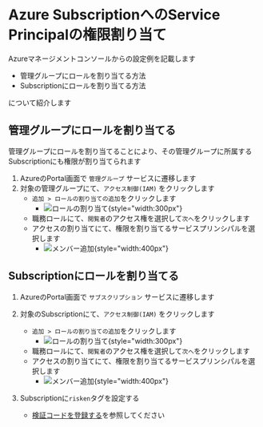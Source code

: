 # Azure SubscriptionへのService Principalの権限割り当て

Azureマネージメントコンソールからの設定例を記載します  

- 管理グループにロールを割り当てる方法
- Subscriptionにロールを割り当てる方法

について紹介します

## 管理グループにロールを割り当てる
管理グループにロールを割り当てることにより、その管理グループに所属するSubscriptionにも権限が割り当てられます

1. AzureのPortal画面で `管理グループ` サービスに遷移します
2. 対象の管理グループにて、`アクセス制御(IAM)` をクリックします
    - `追加 > ロールの割り当ての追加`をクリックします
        - ![ロールの割り当て](/img/azure/management_group_role.png){style="width:300px"}
    - 職務ロールにて、`閲覧者`のアクセス権を選択して`次へ`をクリックします
    - アクセスの割り当てにて、権限を割り当てるサービスプリンシパルを選択します
        - ![メンバー追加](/img/azure/role_allocation.png){style="width:400px"}

## Subscriptionにロールを割り当てる
1. AzureのPortal画面で `サブスクリプション` サービスに遷移します
2. 対象のSubscriptionにて、`アクセス制御(IAM)` をクリックします
    - `追加 > ロールの割り当ての追加`をクリックします
        - ![ロールの割り当て](/img/azure/subscription_role.png){style="width:300px"}
    - 職務ロールにて、`閲覧者`のアクセス権を選択して`次へ`をクリックします
    - アクセスの割り当てにて、権限を割り当てるサービスプリンシパルを選択します
        - ![メンバー追加](/img/azure/role_allocation.png){style="width:400px"}

3. Subscriptionに`risken`タグを設定する
    - [検証コードを登録する](/azure/overview_subscription/#1)を参照してください